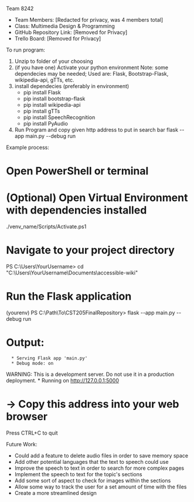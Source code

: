 Team 8242
- Team Members: [Redacted for privacy, was 4 members total]  
- Class: Multimedia Design & Programming
- GitHub Repository Link: [Removed for Privacy]
- Trello Board: [Removed for Privacy]

To run program:
1. Unzip to folder of your choosing
2. (if you have one) Activate your python environment
   Note: some dependecies may be needed; Used are: Flask, Bootstrap-Flask, wikipedia-api, gTTs, etc.
3. install dependecies (preferably in environment)
   - pip install Flask
   - pip install bootstrap-flask
   - pip install wikipedia-api
   - pip install gTTs
   - pip install SpeechRecognition
   - pip install PyAudio
4. Run Program and copy given http address to put in search bar
   flask --app main.py --debug run

Example process:
   # Open PowerShell or terminal

   # (Optional) Open Virtual Environment with dependencies installed
   ./venv_name/Scripts/Activate.ps1

   # Navigate to your project directory
   PS C:\Users\YourUsername> cd "C:\Users\YourUsername\Documents\accessible-wiki"
   
   # Run the Flask application
   (yourenv) PS C:\Path\To\CST205FinalRepository> flask --app main.py --debug run

   # Output:
      * Serving Flask app 'main.py'
      * Debug mode: on
   WARNING: This is a development server. Do not use it in a production deployment.
      * Running on http://127.0.0.1:5000
   # -> Copy this address into your web browser
   Press CTRL+C to quit


Future Work:
- Could add a feature to delete audio files in order to save memory space
- Add other potential languages that the text to speech could use
- Improve the speech to text in order to search for more complex pages
- Implement the speech to text for the topic's sections
- Add some sort of aspect to check for images within the sections
- Allow some way to track the user for a set amount of time with the files
- Create a more streamlined design